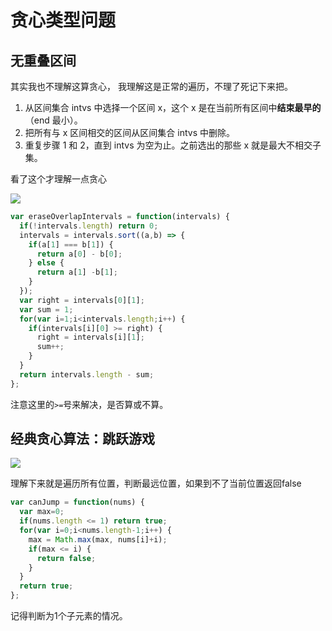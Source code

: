 #   贪心类型问题



##  无重叠区间

其实我也不理解这算贪心， 我理解这是正常的遍历，不理了死记下来把。



1. 从区间集合 intvs 中选择一个区间 x，这个 x 是在当前所有区间中**结束最早的**（end 最小）。
2. 把所有与 x 区间相交的区间从区间集合 intvs 中删除。
3. 重复步骤 1 和 2，直到 intvs 为空为止。之前选出的那些 x 就是最大不相交子集。



看了这个才理解一点贪心



![](https://mmbiz.qpic.cn/mmbiz_png/map09icNxZ4m2WtI6qXIFlXWrcg1yG9Qic0ibsuqu8oZfoQUickP3mu35Ub0M7z5NbausrHTGQkDYnRhYbTn292ntg/640?wx_fmt=png&tp=webp&wxfrom=5&wx_lazy=1&wx_co=1)





```js
var eraseOverlapIntervals = function(intervals) {
  if(!intervals.length) return 0;
  intervals = intervals.sort((a,b) => {
    if(a[1] === b[1]) {
      return a[0] - b[0];
    } else {
      return a[1] -b[1];
    }
  });
  var right = intervals[0][1];
  var sum = 1;
  for(var i=1;i<intervals.length;i++) {
    if(intervals[i][0] >= right) {
      right = intervals[i][1];
      sum++;
    }
  }
  return intervals.length - sum;
};
```



注意这里的`>=`号来解决，是否算或不算。



##   经典贪心算法：跳跃游戏



![](https://mmbiz.qpic.cn/sz_mmbiz_png/gibkIz0MVqdHfjCVlvAoZxfsbpI4AQDGcRJiabZib35lvUP5POs7K05dBkwTqQV6Gyr2Dop8ssvl800WCpIE8jjtw/640?wx_fmt=png&tp=webp&wxfrom=5&wx_lazy=1&wx_co=1)





理解下来就是遍历所有位置，判断最远位置，如果到不了当前位置返回false

```js
var canJump = function(nums) {
  var max=0;
  if(nums.length <= 1) return true;
  for(var i=0;i<nums.length-1;i++) {
    max = Math.max(max, nums[i]+i);
    if(max <= i) {
      return false;
    }
  }
  return true;
};
```

记得判断为1个子元素的情况。